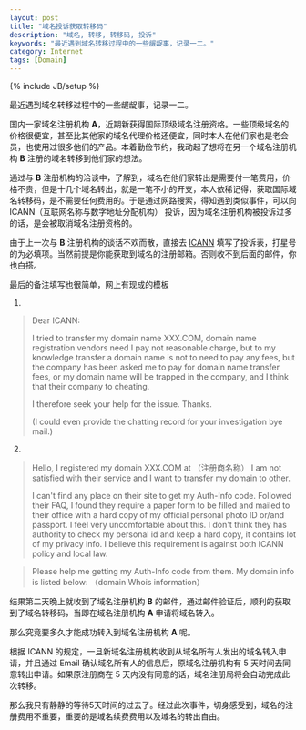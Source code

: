 ```yaml
---
layout: post
title: "域名投诉获取转移码"
description: "域名, 转移, 转移码, 投诉"
keywords: "最近遇到域名转移过程中的一些龌龊事，记录一二。"
category: Internet
tags: [Domain]
---
```

{% include JB/setup %}

最近遇到域名转移过程中的一些龌龊事，记录一二。

国内一家域名注册机构 **A**，近期新获得国际顶级域名注册资格。一些顶级域名的价格很便宜，甚至比其他家的域名代理价格还便宜，同时本人在他们家也是老会员，也使用过很多他们的产品。本着勤俭节约，我动起了想将在另一个域名注册机构 **B** 注册的域名转移到他们家的想法。

通过与 **B** 注册机构的洽谈中，了解到，域名在他们家转出是需要付一笔费用，价格不贵，但是十几个域名转出，就是一笔不小的开支，本人依稀记得，获取国际域名转移码，是不需要任何费用的。于是通过网路搜索，得知遇到类似事件，可以向 ICANN（互联网名称与数字地址分配机构） 投诉，因为域名注册机构被投诉过多的话，是会被取消域名注册资格的。

<!-- more -->
由于上一次与 **B** 注册机构的谈话不欢而散，直接去 [ICANN](http://www.icann.org/en/resources/compliance/complaints/transfer/form) 填写了投诉表，打星号的为必填项。当然前提是你能获取到域名的注册邮箱。否则收不到后面的邮件，你也白搭。

最后的备注填写也很简单，网上有现成的模板

1.
>Dear ICANN:
>
>I tried to transfer my domain name XXX.COM, domain name registration vendors need I pay not reasonable charge, but to my knowledge transfer a domain name is not to need to pay any fees, but the company has been asked me to pay for domain name transfer fees, or my domain name will be trapped in the company, and I think that their company to cheating.
>
>I therefore seek your help for the issue. Thanks.
>
>(I could even provide the chatting record for your investigation bye mail.)

2.
>Hello,
>I registered my domain XXX.COM at （注册商名称） I am not satisfied with their service and I want to transfer my domain to other.
>
>I can't find any place on their site to get my Auth-Info code. Followed their FAQ, I found they require a paper form to be filled and mailed to their office with a hard copy of my official personal photo ID or/and passport. I feel very uncomfortable about this. I don't think they has authority to check my personal id and keep a hard copy, it contains lot of my privacy info. I believe this requirement is against both ICANN policy and local law.

>Please help me getting my Auth-Info code from them. My domain info is listed below:
>（domain Whois information）

结果第二天晚上就收到了域名注册机构 **B** 的邮件，通过邮件验证后，顺利的获取到了域名转移码，当即在域名注册机构 **A** 申请将域名转入。

那么究竟要多久才能成功转入到域名注册机构 **A** 呢。

根据 ICANN 的规定，一旦新域名注册机构收到从域名所有人发出的域名转入申请，并且通过 Email 确认域名所有人的信息后，原域名注册机构有 5 天时间去同意转出申请。如果原注册商在 5 天内没有同意的话，域名注册局将会自动完成此次转移。

那么我只有静静的等待5天时间的过去了。经过此次事件，切身感受到，域名的注册费用不重要，重要的是域名续费费用以及域名的转出自由。
